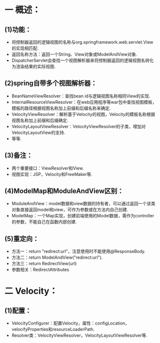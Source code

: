 # 一 概述：
## (1)功能：
- 将控制器返回的逻辑视图的名称与org.springframework.web.servlet.View的实现相匹配.
- 返回名称方法：返回一个String、View对象或ModelAndView对象.
- DispatcherServlet会查找一个视图解析器来将控制器返回的逻辑视图名转化为渲染结果的实际视图.

## (2)spring自带多个视图解析器：
- BeanNameViewResolver：查找bean id与逻辑视图名称相同View的实现.
- InternalResourceViewResolver：在web应用程序等war包中查找视图模板，模板的路径根据视图名称加上前缀和后缀名称来确定.
- VelocityViewResolver：解析基于Velocity的视图，Velocity的模板名称根据视图名称加上前缀和后缀确定.
- VelocityLayoutViewResolver：VelocityViewResolver的子类，增加对VelocityLayoutView的支持.
- 等等.

## (3)备注：
- 两个重要接口：ViewResolver和View.
- 视图实现：JSP，Velocity和FreeMaker等.

## (4)ModelMap和ModuleAndView区别：
- ModuleAndView：model数据和view数据的持有者，可以通过返回一个该类对象直接返回model和view，可作为参数或在方法内自己创建.
- ModelMap：一个Map实现，创建前端使用的Model数据，需作为controller的参数，不能自己在函数内部创建.

## (5)重定向：
- 方法一：return "redirect:url"，注意使用时不能使用@ResponseBody.
- 方法二：return ModelAndView("redirect:url").
- 方法三：return RedirectView(url)
- 参数相关：RedirectAttributes

# 二 Velocity：
## (1)配置：
- VelocityConfigurer：配置Velocity，属性：configLocation，velocifyProperties和resourceLoaderPath.
- Resolver类：VelocityViewResolver，VelocityLayoutViewResolver等.